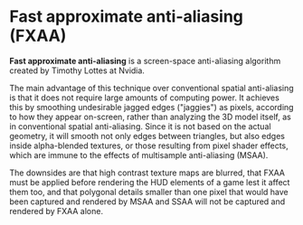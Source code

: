 # Fast approximate anti-aliasing (FXAA)

**Fast approximate anti-aliasing** is a screen-space anti-aliasing algorithm created by Timothy Lottes at Nvidia.

The main advantage of this technique over conventional spatial anti-aliasing is that it does not require large amounts of computing power. It achieves this by smoothing undesirable jagged edges ("jaggies") as pixels, according to how they appear on-screen, rather than analyzing the 3D model itself, as in conventional spatial anti-aliasing. Since it is not based on the actual geometry, it will smooth not only edges between triangles, but also edges inside alpha-blended textures, or those resulting from pixel shader effects, which are immune to the effects of multisample anti-aliasing (MSAA).

The downsides are that high contrast texture maps are blurred, that FXAA must be applied before rendering the HUD elements of a game lest it affect them too, and that polygonal details smaller than one pixel that would have been captured and rendered by MSAA and SSAA will not be captured and rendered by FXAA alone.